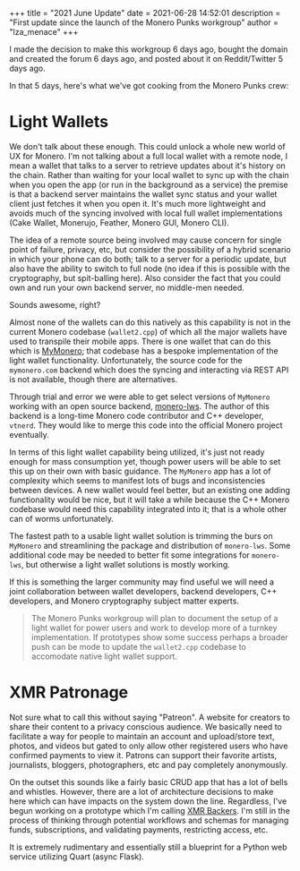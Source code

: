 +++
title = "2021 June Update"
date = 2021-06-28 14:52:01
description = "First update since the launch of the Monero Punks workgroup"
author = "lza_menace"
+++

I made the decision to make this workgroup 6 days ago, bought the domain and created the forum 6 days ago, and posted about it on Reddit/Twitter 5 days ago.

In that 5 days, here's what we've got cooking from the Monero Punks crew:

# Light Wallets

We don't talk about these enough. This could unlock a whole new world of UX for Monero. I'm not talking about a full local wallet with a remote node, I mean a wallet that talks to a server to retrieve updates about it's history on the chain. Rather than waiting for your local wallet to sync up with the chain when you open the app (or run in the background as a service) the premise is that a backend server maintains the wallet sync status and your wallet client just fetches it when you open it. It's much more lightweight and avoids much of the syncing involved with local full wallet implementations (Cake Wallet, Monerujo, Feather, Monero GUI, Monero CLI).

The idea of a remote source being involved may cause concern for single point of failure, privacy, etc, but consider the possibility of a hybrid scenario in which your phone can do both; talk to a server for a periodic update, but also have the ability to switch to full node (no idea if this is possible with the cryptography, but spit-balling here). Also consider the fact that you could own and run your own backend server, no middle-men needed.

Sounds awesome, right?

Almost none of the wallets can do this natively as this capability is not in the current Monero codebase (`wallet2.cpp`) of which all the major wallets have used to transpile their mobile apps. There is one wallet that can do this which is [MyMonero](https://mymonero.com); that codebase has a bespoke implementation of the light wallet functionality. Unfortunately, the source code for the `mymonero.com` backend which does the syncing and interacting via REST API is not available, though there are alternatives.

Through trial and error we were able to get select versions of `MyMonero` working with an open source backend, [monero-lws](https://github.com/vtnerd/monero-lws). The author of this backend is a long-time Monero code contributor and C++ developer, `vtnerd`. They would like to merge this code into the official Monero project eventually.

In terms of this light wallet capability being utilized, it's just not ready enough for mass consumption yet, though power users will be able to set this up on their own with basic guidance. The `MyMonero` app has a lot of complexity which seems to manifest lots of bugs and inconsistencies between devices. A new wallet would feel better, but an existing one adding functionality would be nice, but it will take a while because the C++ Monero codebase would need this capability integrated into it; that is a whole other can of worms unfortunately.

The fastest path to a usable light wallet solution is trimming the burs on `MyMonero` and streamlining the package and distribution of `monero-lws`. Some additional code may be needed to better fit some integrations for `monero-lws`, but otherwise a light wallet solutions is mostly working.

If this is something the larger community may find useful we will need a joint collaboration between wallet developers, backend developers, C++ developers, and Monero cryptography subject matter experts.

> The Monero Punks workgroup will plan to document the setup of a light wallet for power users and work to develop more of a turnkey implementation. If prototypes show some success perhaps a broader push can be mode to update the `wallet2.cpp` codebase to accomodate native light wallet support.


# XMR Patronage

Not sure what to call this without saying "Patreon". A website for creators to share their content to a privacy conscious audience. We basically need to facilitate a way for people to maintain an account and upload/store text, photos, and videos but gated to only allow other registered users who have confirmed payments to view it. Patrons can support their favorite artists, journalists, bloggers, photographers, etc and pay completely anonymously.

On the outset this sounds like a fairly basic CRUD app that has a lot of bells and whistles. However, there are a lot of architecture decisions to make here which can have impacts on the system down the line. Regardless, I've begun working on a prototype which I'm calling [XMR Backers](https://github.com/lalanza808/xmrbackers). I'm still in the process of thinking through potential workflows and schemas for managing funds, subscriptions, and validating payments, restricting access, etc.

It is extremely rudimentary and essentially still a blueprint for a Python web service utilizing Quart (async Flask).
